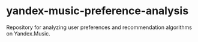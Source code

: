 # yandex-music-preference-analysis
Repository for analyzing user preferences and recommendation algorithms on Yandex.Music.
